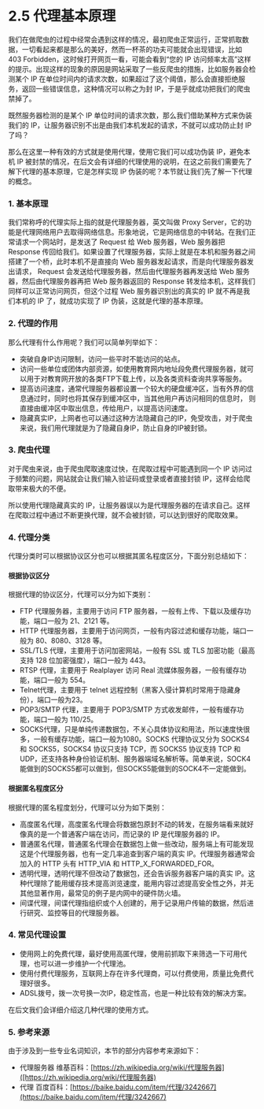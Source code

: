 # 2.5 代理基本原理

我们在做爬虫的过程中经常会遇到这样的情况，最初爬虫正常运行，正常抓取数据，一切看起来都是那么的美好，然而一杯茶的功夫可能就会出现错误，比如 403 Forbidden，这时候打开网页一看，可能会看到“您的 IP 访问频率太高”这样的提示。出现这样的现象的原因是网站采取了一些反爬虫的措施，比如服务器会检测某个 IP 在单位时间内的请求次数，如果超过了这个阈值，那么会直接拒绝服务，返回一些错误信息，这种情况可以称之为封 IP，于是乎就成功把我们的爬虫禁掉了。

既然服务器检测的是某个 IP 单位时间的请求次数，那么我们借助某种方式来伪装我们的 IP，让服务器识别不出是由我们本机发起的请求，不就可以成功防止封 IP 了吗？

那么在这里一种有效的方式就是使用代理，使用它我们可以成功伪装 IP，避免本机 IP 被封禁的情况，在后文会有详细的代理使用的说明，在这之前我们需要先了解下代理的基本原理，它是怎样实现 IP 伪装的呢？本节就让我们先了解一下代理的概念。

### 1. 基本原理

我们常称呼的代理实际上指的就是代理服务器，英文叫做 Proxy Server，它的功能是代理网络用户去取得网络信息。形象地说，它是网络信息的中转站。在我们正常请求一个网站时，是发送了 Request 给 Web 服务器，Web 服务器把 Response 传回给我们。如果设置了代理服务器，实际上就是在本机和服务器之间搭建了一个桥，此时本机不是直接向 Web 服务器发起请求，而是向代理服务器发出请求， Request 会发送给代理服务器，然后由代理服务器再发送给 Web 服务器，然后由代理服务器再把 Web 服务器返回的 Response 转发给本机，这样我们同样可以正常访问网页，但这个过程 Web 服务器识别出的真实的 IP 就不再是我们本机的 IP 了，就成功实现了 IP 伪装，这就是代理的基本原理。

### 2. 代理的作用

那么代理有什么作用呢？我们可以简单列举如下：

* 突破自身IP访问限制，访问一些平时不能访问的站点。
* 访问一些单位或团体内部资源，如使用教育网内地址段免费代理服务器，就可以用于对教育网开放的各类FTP下载上传，以及各类资料查询共享等服务。
* 提高访问速度，通常代理服务器都设置一个较大的硬盘缓冲区，当有外界的信息通过时，同时也将其保存到缓冲区中，当其他用户再访问相同的信息时， 则直接由缓冲区中取出信息，传给用户，以提高访问速度。
* 隐藏真实IP，上网者也可以通过这种方法隐藏自己的IP，免受攻击，对于爬虫来说，我们用代理就是为了隐藏自身IP，防止自身的IP被封锁。

### 3. 爬虫代理

对于爬虫来说，由于爬虫爬取速度过快，在爬取过程中可能遇到同一个 IP 访问过于频繁的问题，网站就会让我们输入验证码或登录或者直接封锁 IP，这样会给爬取带来极大的不便。

所以使用代理隐藏真实的 IP，让服务器误以为是代理服务器的在请求自己。这样在爬取过程中通过不断更换代理，就不会被封锁，可以达到很好的爬取效果。

### 4. 代理分类 

代理分类时可以根据协议区分也可以根据其匿名程度区分，下面分别总结如下：

#### 根据协议区分

根据代理的协议区分，代理可以分为如下类别：
* FTP 代理服务器，主要用于访问 FTP 服务器，一般有上传、下载以及缓存功能，端口一般为 21、2121 等。
* HTTP 代理服务器，主要用于访问网页，一般有内容过滤和缓存功能，端口一般为 80、8080、3128 等。
* SSL/TLS 代理，主要用于访问加密网站，一般有 SSL 或 TLS 加密功能（最高支持 128 位加密强度），端口一般为 443。
* RTSP 代理，主要用于 Realplayer 访问 Real 流媒体服务器，一般有缓存功能，端口一般为 554。
* Telnet代理，主要用于 telnet 远程控制（黑客入侵计算机时常用于隐藏身份），端口一般为23。
* POP3/SMTP 代理，主要用于 POP3/SMTP 方式收发邮件，一般有缓存功能，端口一般为 110/25。
* SOCKS代理，只是单纯传递数据包，不关心具体协议和用法，所以速度快很多，一般有缓存功能，端口一般为1080。SOCKS 代理协议又分为 SOCKS4 和 SOCKS5，SOCKS4 协议只支持 TCP，而 SOCKS5 协议支持 TCP 和 UDP，还支持各种身份验证机制、服务器端域名解析等。简单来说，SOCK4能做到的SOCKS5都可以做到，但SOCKS5能做到的SOCK4不一定能做到。

#### 根据匿名程度区分

根据代理的匿名程度划分，代理可以分为如下类别：

* 高度匿名代理，高度匿名代理会将数据包原封不动的转发，在服务端看来就好像真的是一个普通客户端在访问，而记录的 IP 是代理服务器的 IP。
* 普通匿名代理，普通匿名代理会在数据包上做一些改动，服务端上有可能发现这是个代理服务器，也有一定几率追查到客户端的真实 IP。代理服务器通常会加入的 HTTP 头有 HTTP_VIA 和 HTTP_X_FORWARDED_FOR。
* 透明代理，透明代理不但改动了数据包，还会告诉服务器客户端的真实 IP。这种代理除了能用缓存技术提高浏览速度，能用内容过滤提高安全性之外，并无其他显著作用，最常见的例子是内网中的硬件防火墙。
* 间谍代理，间谍代理指组织或个人创建的，用于记录用户传输的数据，然后进行研究、监控等目的代理服务器。

### 4. 常见代理设置

* 使用网上的免费代理，最好使用高匿代理，使用前抓取下来筛选一下可用代理，也可以进一步维护一个代理池。
* 使用付费代理服务，互联网上存在许多代理商，可以付费使用，质量比免费代理好很多。
* ADSL拨号，拨一次号换一次IP，稳定性高，也是一种比较有效的解决方案。

在后文我们会详细介绍这几种代理的使用方式。

### 5. 参考来源

由于涉及到一些专业名词知识，本节的部分内容参考来源如下：
* 代理服务器 维基百科：[https://zh.wikipedia.org/wiki/代理服务器]([https://zh.wikipedia.org/wiki/代理服务器)
* 代理 百度百科：[https://baike.baidu.com/item/代理/3242667](https://baike.baidu.com/item/代理/3242667)
